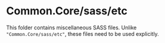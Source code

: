 # Common.Core/sass/etc

This folder contains miscellaneous SASS files. Unlike `"Common.Core/sass/etc"`, these files
need to be used explicitly.
